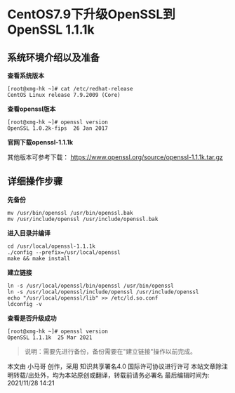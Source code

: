 # CentOS7.9下升级OpenSSL到OpenSSL 1.1.1k #

## 系统环境介绍以及准备 ##

**查看系统版本**

```
[root@xmg-hk ~]# cat /etc/redhat-release
CentOS Linux release 7.9.2009 (Core)
```

**查看openssl版本**

```
[root@xmg-hk ~]# openssl version 
OpenSSL 1.0.2k-fips  26 Jan 2017
```

**官网下载openssl-1.1.1k**

其他版本可参考下载：  https://www.openssl.org/source/openssl-1.1.1k.tar.gz

## 详细操作步骤 ##

**先备份**

```
mv /usr/bin/openssl /usr/bin/openssl.bak
mv /usr/include/openssl /usr/include/openssl.bak
```

**进入目录并编译**

```
cd /usr/local/openssl-1.1.1k
./config --prefix=/usr/local/openssl
make && make install
```

**建立链接**

```
ln -s /usr/local/openssl/bin/openssl /usr/bin/openssl
ln -s /usr/local/openssl/include/openssl /usr/include/openssl
echo "/usr/local/openssl/lib" >> /etc/ld.so.conf
ldconfig -v
```

**查看是否升级成功**

```
[root@xmg-hk ~]# openssl version 
OpenSSL 1.1.1k  25 Mar 2021
```

> 说明：需要先进行备份，备份需要在"建立链接"操作以前完成。

本文由 小马哥 创作，采用 知识共享署名4.0 国际许可协议进行许可
本站文章除注明转载/出处外，均为本站原创或翻译，转载前请务必署名
最后编辑时间为:             2021/11/28 14:21         